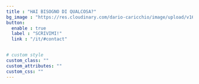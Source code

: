 ```yaml
---
title : "HAI BISOGNO DI QUALCOSA?"
bg_image : "https://res.cloudinary.com/dario-caricchio/image/upload/v1621548143/backgrounds/need-service_qc3qu9.jpg" # "images/backgrounds/need-service.jpg"
button:
  enable : true
  label : "SCRIVIMI!"
  link : "/it/#contact"


# custom style
custom_class: ""
custom_attributes: ""
custom_css: ""
---
```

